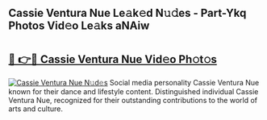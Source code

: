 ## Cassie Ventura Nue Le𝚊k𝚎d N𝚞𝚍es - Part-Ykq Photos Vid𝚎o Le𝚊ks aNAiw

# <h2><a href="http://fb4uq3f.evod.top/?m=Cassie+Ventura+Nue">🔗 👉🔴 Cassie Ventura Nue Vid𝚎o Ph𝚘t𝚘s</a></h2>

[![Cassie Ventura Nue N𝚞d𝚎s](https://i.imgur.com/8V9OHl7.gif)](http://fb4uq3f.evod.top/?m=Cassie+Ventura+Nue)
Social media personality Cassie Ventura Nue known for their dance and lifestyle content. Distinguished individual Cassie Ventura Nue, recognized for their outstanding contributions to the world of arts and culture. 
